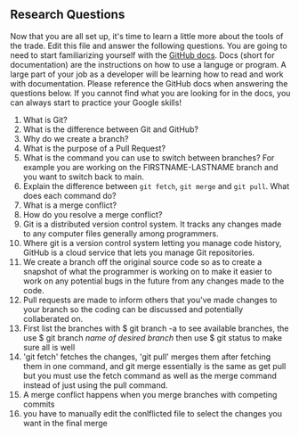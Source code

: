 ## Research Questions 

Now that you are all set up, it's time to learn a little more about the tools of the trade. Edit this file and answer the following questions. You are going to need to start familiarizing yourself with the [GitHub docs](https://docs.github.com/en). Docs (short for documentation)
 are the instructions on how to use a languge or program. A large part of your job as a developer will be learning how to read and work with documentation. Please reference the GitHub docs when answering the questions below. If you cannot find what you are looking for in the docs, you can always start to practice your Google skills!

1. What is Git?
2. What is the difference between Git and GitHub?
3. Why do we create a branch?
4. What is the purpose of a Pull Request?
5. What is the command you can use to switch between branches? For example you are working on the FIRSTNAME-LASTNAME branch and you want to switch back to main.
6. Explain the difference between `git fetch`, `git merge` and `git pull`. What does each command do?
7. What is a merge conflict?
8. How do you resolve a merge conflict?
1. Git is a distributed version control system. It tracks any changes made to any computer files generally among programmers.
2. Where git is a version control system letting you manage code history, GitHub is a cloud service that lets you manage Git repositories.
3. We create a branch off the original source code so as to create a snapshot of what the programmer is working on to make it easier to work on any potential bugs in the future from any changes made to the code.
4. Pull requests are made to inform others that you've made changes to your branch so the coding can be discussed and potentially collaberated on.
5. First list the branches with $ git branch -a to see available branches, the use $ git branch *name of desired branch* then use $ git status to make sure all is well
6. 'git fetch' fetches the changes, 'git pull' merges them after fetching them in one command, and git merge essentially is the same as get pull but you must use the fetch command as well as the merge command instead of just using the pull command.
7. A merge conflict happens when you merge branches with competing commits
8. you have to manually edit the conlflicted file to select the changes you want in the final merge
 
